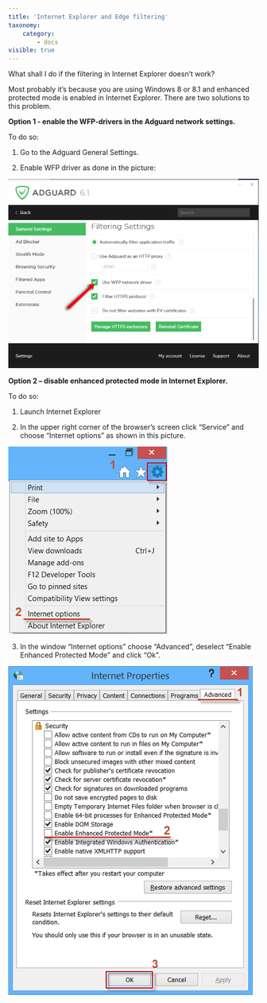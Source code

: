 ```yaml
---
title: 'Internet Explorer and Edge filtering'
taxonomy:
    category:
        - docs
visible: true
---
```


What shall I do if the filtering in Internet Explorer doesn’t work?

Most probably it’s because you are using Windows 8 or 8.1 and enhanced protected mode is enabled in Internet Explorer. There are two solutions to this problem. 

**Option 1 - enable the WFP-drivers in the Adguard network settings.**

To do so:

1. Go to the Adguard General Settings.

2. Enable WFP driver as done in the picture:

![](Enable_wpf_en.png)

**Option 2 – disable enhanced protected mode in Internet Explorer.**

To do so:

1. Launch Internet Explorer

2. In the upper right corner of the browser’s screen click “Service” and choose “Internet options” as shown in this picture.

![](Internet%20options.png)

  3. In the window “Internet options” choose “Advanced”, deselect “Enable Enhanced Protected Mode” and click “Ok”.

![](Advanced.png)

